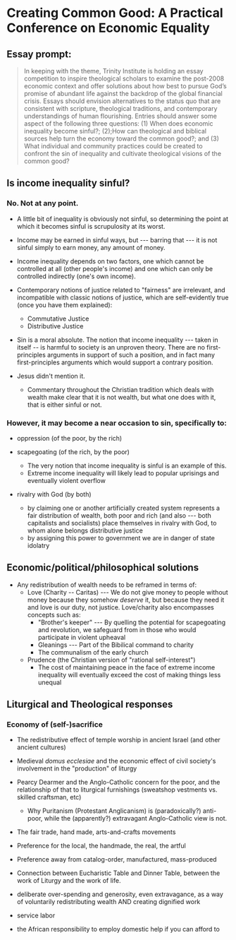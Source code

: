 # Creating Common Good: A Practical Conference on Economic Equality

## Essay prompt:
> In keeping with the theme, Trinity Institute is holding an essay competition to inspire theological scholars to examine the post-2008 economic context and offer solutions about how best to pursue God’s promise of abundant life against the backdrop of the global financial crisis.  Essays should envision alternatives to the status quo that are consistent with scripture, theological traditions, and contemporary understandings of human flourishing.
> Entries should answer some aspect of the following three questions: (1) When does economic inequality become sinful?;  (2);How can theological and biblical sources help turn the economy toward the common good?; and  (3) What individual and community practices could be created to confront the sin of inequality and cultivate theological visions of the common good?

## Is income inequality sinful?

### No. Not at any point.

  - A little bit of inequality is obviously not sinful, so determining the point at which it becomes sinful is scrupulosity at its worst.
  
  - Income may be earned in sinful ways, but --- barring that --- it is not sinful simply to earn money, any amount of money.
  
  - Income inequality depends on two factors, one which cannot be controlled at all (other people's income) and one which can only be controlled indirectly (one's own income).
  
  - Contemporary notions of justice related to "fairness" are irrelevant, and incompatible with classic notions of justice, which are self-evidently true (once you have them explained):
    - Commutative Justice
    - Distributive Justice
  
  - Sin is a moral absolute. The notion that income inequality --- taken in itself -- is harmful to society is an unproven theory. There are no first-principles arguments in support of such a position, and in fact many first-principles arguments which would support a contrary position.
  
  - Jesus didn't mention it.
     - Commentary throughout the Christian tradition which deals with wealth make clear that it is not wealth, but what one does with it, that is either sinful or not.

### However, it may become a near occasion to sin, specifically to:
 
 - oppression (of the poor, by the rich) 

 - scapegoating (of the rich, by the poor)
     - The very notion that income inequality is sinful is an example of this.
     - Extreme income inequality will likely lead to popular uprisings and eventually violent overflow
  
 - rivalry with God (by both)
     - by claiming one or another artificially created system represents a fair distribution of wealth, both poor and rich (and also --- both capitalists and socialists) place themselves in rivalry with God, to whom alone belongs distributive justice
     - by assigning this power to government we are in danger of state idolatry


## Economic/political/philosophical solutions

  - Any redistribution of wealth needs to be reframed in terms of:
     - Love (Charity -- Caritas) --- We do not give money to people without money because they somehow _deserve_ it, but because they need it and love is our duty, not justice.
     Love/charity also encompasses concepts such as:
        - "Brother's keeper" --- By quelling the potential for scapegoating and revolution, we safeguard from in those who would participate in violent upheaval
        - Gleanings --- Part of the Bibilical command to charity
        - The communalism of the early church
     - Prudence (the Christian version of "rational self-interest")
        - The cost of maintaining peace in the face of extreme income inequality will eventually exceed the cost of making things less unequal

## Liturgical and Theological responses

### Economy of (self-)sacrifice
 - The redistributive effect of temple worship in ancient Israel (and other ancient cultures)

 - Medieval _domus ecclesiae_ and the economic effect of civil society's involvement in the "production" of liturgy

 - Pearcy Dearmer and the Anglo-Catholic concern for the poor, and the relationship of that to liturgical furnishings (sweatshop vestments vs. skilled craftsman, etc)
    - Why Puritanism (Protestant Anglicanism) is (paradoxically?) anti-poor, while the (apparently?) extravagant Anglo-Catholic view is not.

 - The fair trade, hand made, arts-and-crafts movements
     
 - Preference for the local, the handmade, the real, the artful
 
 - Preference away from catalog-order, manufactured, mass-produced

 - Connection between Eucharistic Table and Dinner Table, between the work of Liturgy and the work of life.

 - deliberate over-spending and generosity, even extravagance, as a way of voluntarily redistributing wealth AND creating dignified work

 - service labor

 - the African responsibility to employ domestic help if you can afford to
